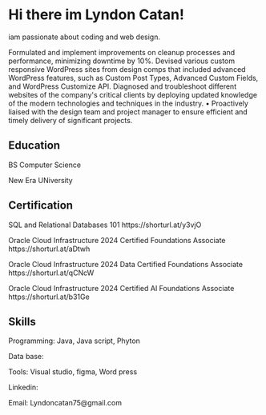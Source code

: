 <h1>Hi there im Lyndon Catan!</h1>
iam passionate about coding and web design.
<p>
Formulated and implement improvements on cleanup processes and performance, minimizing downtime by 10%.
Devised various custom responsive WordPress sites from design comps that included advanced WordPress features, such as Custom Post Types, Advanced Custom Fields, and WordPress Customize API.
Diagnosed and troubleshoot different websites of the company's critical clients by deploying updated knowledge of the modern technologies and techniques in the industry.
• Proactively liaised with the design team and project manager to ensure efficient and timely delivery of significant projects.</p>

<h2>Education</h2>
<p>BS Computer Science </p>
<p>New Era UNiversity</p>

<H2>Certification</H2>
<p>SQL and Relational Databases 101 https://shorturl.at/y3vjO</p>
<p>Oracle Cloud Infrastructure 2024 Certified Foundations Associate https://shorturl.at/aDtwh
</p>
<p>Oracle Cloud Infrastructure 2024 Data Certified Foundations Associate https://shorturl.at/qCNcW</p>
<p>Oracle Cloud Infrastructure 2024 Certified AI Foundations Associate https://shorturl.at/b31Ge</p>

<H2>Skills</H2>
<p>Programming: Java, Java script, Phyton </p>
<p>Data base:</p>
<p>Tools: Visual studio, figma, Word press</p>
<p>Linkedin: </p>
<p>Email: Lyndoncatan75@gmail.com</p>


